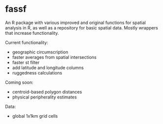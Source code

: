 # fassf

An R package with various improved and original functions for spatial analysis in R, as well as a repository for basic spatial data. Mostly wrappers that increase functionality.

Current functionality:
- geographic circumscription 
- faster averages from spatial intersections
- faster st filter
- add latitude and longitude columns
- ruggedness calculations

Coming soon:
- centroid-based polygon distances
- physical peripherality estimates

Data:

- global 1x1km grid cells
